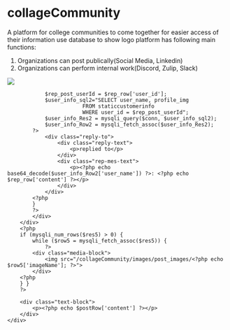# collageCommunity
A platform for college communities to come together for easier access of their information
use database to show logo 
platform has following main functions:
1. Organizations can post publically(Social Media, Linkedin)
2. Organizations can perform internal work(Discord, Zulip, Slack)


<div class="ind-post" id="<?php echo $post_id ?>">
    <div class="inside">
        <div class="info-wrapper">
            <div class="info-img">
                <img src="/collageCommunity/images/profile_img/<?php echo $user_info_Row['profile_img']; ?>">
            </div>
            <div class="post-info">
                <div class="info-text">
                    <p><?php echo base64_decode($user_info_Row['user_name']) ?></p>
                </div>
            <?php
            if ($postRow['replyTo'] != -1) {
                $reply_to_postid = $postRow['replyTo'];
                $replysql = "SELECT * FROM threads_posts
                                WHERE post_id = $reply_to_postid";
                $rep_res = mysqli_query($conn, $replysql);
                $rep_row = mysqli_fetch_assoc($rep_res);

                $rep_post_userId = $rep_row['user_id'];
                $user_info_sql2="SELECT user_name, profile_img
                            FROM staticcustomerinfo
                            WHERE user_id = $rep_post_userId";
                $user_info_Res2 = mysqli_query($conn, $user_info_sql2);
                $user_info_Row2 = mysqli_fetch_assoc($user_info_Res2);
            ?>
                <div class="reply-to">
                    <div class="reply-text">
                        <p>replied to</p>
                    </div>
                    <div class="rep-mes-text">
                        <p><?php echo base64_decode($user_info_Row2['user_name']) ?>: <?php echo $rep_row['content'] ?></p>
                    </div>
                </div>
            <?php
            }
            ?>
            </div>
        </div>
        <?php
        if (mysqli_num_rows($res5) > 0) {
            while ($row5 = mysqli_fetch_assoc($res5)) {
                ?>
            <div class="media-block">
                <img src="/collageCommunity/images/post_images/<?php echo $row5['imageName']; ?>">
            </div>
        <?php
        } }
        ?>
        
        <div class="text-block">
            <p><?php echo $postRow['content'] ?></p>
        </div>
    </div>
</div>